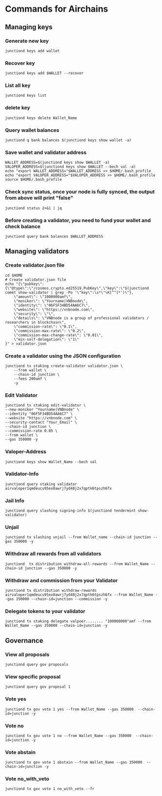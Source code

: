 # Commands for Airchains

## Managing keys
### Generate new key
```
junctiond keys add wallet
```
### Recover key
```
junctiond keys add $WALLET --recover
```
### List all key
```
junctiond keys list
```
### delete key
```
junctiond keys delete Wallet_Name
```
### Query wallet balances
```
junctiond q bank balances $(junctiond keys show wallet -a)
```

### Save wallet and validator address
```
WALLET_ADDRESS=$(junctiond keys show $WALLET -a)
VALOPER_ADDRESS=$(junctiond keys show $WALLET --bech val -a)
echo "export WALLET_ADDRESS="$WALLET_ADDRESS >> $HOME/.bash_profile
echo "export VALOPER_ADDRESS="$VALOPER_ADDRESS >> $HOME/.bash_profile
source $HOME/.bash_profile
```
### Check sync status, once your node is fully synced, the output from above will print "false"
```
junctiond status 2>&1 | jq 
```

### Before creating a validator, you need to fund your wallet and check balance
```
junctiond query bank balances $WALLET_ADDRESS 
```
## Managing validators
### Create validator.json file
```
cd $HOME
# Create validator.json file
echo "{\"pubkey\":{\"@type\":\"/cosmos.crypto.ed25519.PubKey\",\"key\":\"$(junctiond comet show-validator | grep -Po '\"key\":\s*\"\K[^"]*')\"},
    \"amount\": \"1000000amf\",
    \"moniker\": \"Yourname|VNBnode\",
    \"identity\": \"06F5F34BD54AA6C7\",
    \"website\": \"https://vnbnode.com\",
    \"security\": \"\",
    \"details\": \"VNBnode is a group of professional validators / researchers in blockchain\",
    \"commission-rate\": \"0.1\",
    \"commission-max-rate\": \"0.2\",
    \"commission-max-change-rate\": \"0.01\",
    \"min-self-delegation\": \"1\"
}" > validator.json
```
### Create a validator using the JSON configuration
```
junctiond tx staking create-validator validator.json \
    --from wallet \
    --chain-id junction \
    --fees 200amf \
    -y
```
### Edit Validator

```
junctiond tx staking edit-validator \
--new-moniker "Yourname|VNBnode" \
--identity "06F5F34BD54AA6C7" \
--website "https://vnbnode.com" \
--security-contact "Your_Email" \
--chain-id junction \
--commission-rate 0.05 \
--from wallet \
--gas 350000 -y
```

### Valoper-Address
```
junctiond keys show Wallet_Name --bech val
```
### Validator-Info
```
junctiond query staking validator airvaloper1qmdeucu95ex0awrj7yd48j2x7qptk6tpszh6fx
```

### Jail Info
```
junctiond query slashing signing-info $(junctiond tendermint show-validator)
```
### Unjail
```
junctiond tx slashing unjail --from Wallet_name --chain-id junction --gas 350000 -y
```
### Withdraw all rewards from all validators
```
junctiond  tx distribution withdraw-all-rewards --from Wallet_Name --chain-id junction --gas 350000 -y
```

### Withdraw and commission from your Validator
```
junctiond tx distribution withdraw-rewards airvaloper1qmdeucu95ex0awrj7yd48j2x7qptk6tpszh6fx --from Wallet_Name --gas 350000 --chain-id=junction --commission -y
```
### Delegate tokens to your validator
```
junctiond tx staking delegate valpoer........ "100000000"amf --from Wallet_Name --gas 350000 --chain-id=junction -y
```

## Governance

### View all proposals
```
junctiond query gov proposals
```

### View specific proposal
```
junctiond query gov proposal 1
```

### Vote yes
```
junctiond tx gov vote 1 yes --from Wallet_Name --gas 350000  --chain-id=junction -y
```

### Vote no
```
junctiond tx gov vote 1 no --from Wallet_Name --gas 350000  --chain-id=junction -y
```

### Vote abstain
```
junctiond tx gov vote 1 abstain --from Wallet_Name --gas 350000  --chain-id=junction -y
```

### Vote no_with_veto
```
junctiond tx gov vote 1 no_with_veto --fr
```






